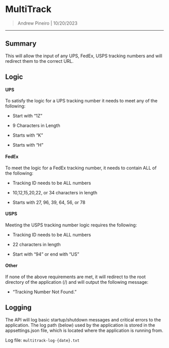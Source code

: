 # MultiTrack
> Andrew Pineiro | 10/20/2023
---

## Summary

This will allow the input of any UPS, FedEx, USPS tracking numbers and will redirect them to the correct URL.


## Logic

#### UPS

To satisfy the logic for a UPS tracking number it needs to meet any of the following:

* Start with “1Z”

* 9 Characters in Length

* Starts with “K”

* Starts with “H”

#### FedEx

To meet the logic for a FedEx tracking number, it needs to contain ALL of the following:

* Tracking ID needs to be ALL numbers

* 10,12,15,20,22, or 34 characters in length

* Starts with 27, 96, 39, 64, 56, or 78

#### USPS

Meeting the USPS tracking number logic requires the following:

* Tracking ID needs to be ALL numbers

* 22 characters in length

* Start with “94” or end with “US”

#### Other

If none of the above requirements are met, it will redirect to the root directory of the application (/) and will output the following message:

* “Tracking Number Not Found.”

## Logging

The API will log basic startup/shutdown messages and critical errors to the application. The log path (below) used by the application is stored in the appsettings.json file, which is located where the application is running from.

Log file: `multitrack-log-{date}.txt`
